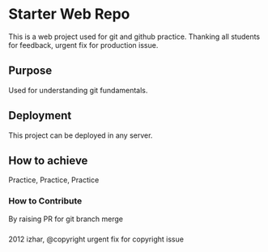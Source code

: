 # Starter Web Repo
This is a web project used for git and github practice.
Thanking all students for feedback, urgent fix for production issue.

## Purpose
Used for understanding git fundamentals.

## Deployment
This project can be deployed in any server.


## How to achieve
Practice, Practice, Practice

### How to Contribute
By raising PR for git branch merge

###
2012 izhar, @copyright urgent fix for copyright issue
